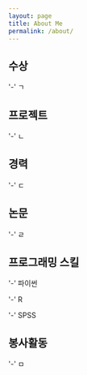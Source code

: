 ```yaml
---
layout: page
title: About Me
permalink: /about/
---
```


## 수상

'-' ㄱ

## 프로젝트

'-' ㄴ

## 경력

'-' ㄷ

## 논문

'-' ㄹ

## 프로그래밍 스킬

'-' 파이썬

'-' R

'-' SPSS

## 봉사활동

'-' ㅁ

